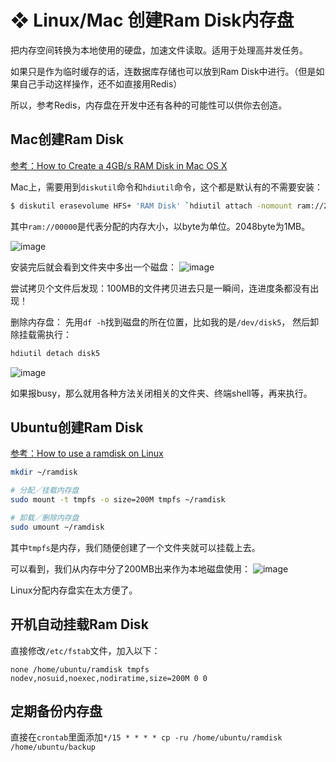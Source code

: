 # ❖ Linux/Mac 创建Ram Disk内存盘

把内存空间转换为本地使用的硬盘，加速文件读取。适用于处理高并发任务。

如果只是作为临时缓存的话，连数据库存储也可以放到Ram Disk中进行。（但是如果自己手动这样操作，还不如直接用Redis）

所以，参考Redis，内存盘在开发中还有各种的可能性可以供你去创造。


## Mac创建Ram Disk

[参考：How to Create a 4GB/s RAM Disk in Mac OS X](https://www.tekrevue.com/tip/how-to-create-a-4gbs-ram-disk-in-mac-os-x/)

Mac上，需要用到`diskutil`命令和`hdiutil`命令，这个都是默认有的不需要安装：
```sh
$ diskutil erasevolume HFS+ 'RAM Disk' `hdiutil attach -nomount ram://204800`
```

其中`ram://00000`是代表分配的内存大小，以byte为单位。2048byte为1MB。

![image](https://user-images.githubusercontent.com/14041622/48854453-f26b8e80-edec-11e8-8ccd-be719989e9dc.png)

安装完后就会看到文件夹中多出一个磁盘：
![image](https://user-images.githubusercontent.com/14041622/48854508-0ca56c80-eded-11e8-834c-9e14fdaa8df5.png)

尝试拷贝个文件后发现：100MB的文件拷贝进去只是一瞬间，连进度条都没有出现！

删除内存盘：
先用`df -h`找到磁盘的所在位置，比如我的是`/dev/disk5`，
然后卸除挂载需执行：
```sh
hdiutil detach disk5
```
![image](https://user-images.githubusercontent.com/14041622/48855103-635f7600-edee-11e8-93a6-5013930e6219.png)

如果报busy，那么就用各种方法关闭相关的文件夹、终端shell等，再来执行。


## Ubuntu创建Ram Disk

[参考：How to use a ramdisk on Linux](https://www.techrepublic.com/article/how-to-use-a-ramdisk-on-linux/)

```sh
mkdir ~/ramdisk

# 分配／挂载内存盘
sudo mount -t tmpfs -o size=200M tmpfs ~/ramdisk

# 卸载／删除内存盘
sudo umount ~/ramdisk
```

其中`tmpfs`是内存，我们随便创建了一个文件夹就可以挂载上去。

可以看到，我们从内存中分了200MB出来作为本地磁盘使用：
![image](https://user-images.githubusercontent.com/14041622/48855887-f6e57680-edef-11e8-8c32-c655016408fd.png)

Linux分配内存盘实在太方便了。

## 开机自动挂载Ram Disk

直接修改`/etc/fstab`文件，加入以下：
```
none /home/ubuntu/ramdisk tmpfs nodev,nosuid,noexec,nodiratime,size=200M 0 0
```

## 定期备份内存盘

直接在`crontab`里面添加`*/15 * * * * cp -ru /home/ubuntu/ramdisk /home/ubuntu/backup`
